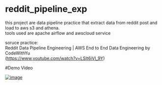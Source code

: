 # reddit_pipeline_exp
this project are data pipeline practice that extract data from reddit post and load to aws s3 and athena.<br>
tools used are apache airflow and awscloud service

soruce practice: <br>
Reddit Data Pipeline Engineering | AWS End to End Data Engineering by CodeWithYu<br>
(https://www.youtube.com/watch?v=LSlt6iVI_9Y)


#Demo Video


[![image](https://github.com/user-attachments/assets/8756b819-82a3-4cbd-9edd-316624096603)
](https://youtu.be/BNIn7uD-3gw)
